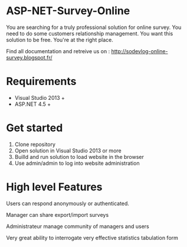 # ASP-NET-Survey-Online
You are searching for a truly professional solution for online survey. You need to do some customers relationship management. You want this solution to be free. You're at the right place.

Find all documentation and retreive us on : http://sodevlog-online-survey.blogspot.fr/

# Requirements
* Visual Studio 2013 +
* ASP.NET 4.5 +

# Get started
1. Clone repository
1. Open solution in Visual Studio 2013 or more
1. Builld and run solution to load website in the browser
1. Use admin/admin to log into website administration

# High level Features
Users can respond anonymously or authenticated.

Manager can share export/import surveys

Administrateur manage community of managers and users

Very great ability to interrogate
very effective statistics tabulation form
